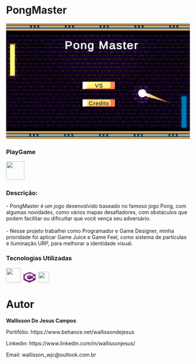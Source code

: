 <h1> PongMaster </h1>
<img src="https://github.com/wallisson12/Pong_Game/blob/main/capa1.png?raw=true"></img> 

<h3><p><b>PlayGame</b></p></h3>
<a href="https://wallisson-de-jesus.itch.io/pong-master">
 <img src="https://cdn.icon-icons.com/icons2/1147/PNG/512/1486486316-arrow-film-movie-play-player-start-video_81236.png" width="50" height="50"></img>
</a>
 
<h3>Descrição:</h3>
- PongMaster é um jogo desenvolvido baseado no famoso jogo Pong, com algumas novidades, como vários mapas desafiadores, com obstáculos que podem facilitar ou dificultar que você vença seu adversário.
<br>
<br>
- Nesse projeto trabalhei como Programador e Game Designer, minha prioridade foi aplicar Game Juice e Game Feel, como sistema de partículas e iluminação URP, para melhorar a identidade visual.


<h3>Tecnologias Utilizadas</h3>
  
  <p>
  <img  height="40" width="40" src="https://cdn.icon-icons.com/icons2/2248/PNG/128/unity_icon_136074.png">
  <img  height="30" width="40" src="https://raw.githubusercontent.com/devicons/devicon/master/icons/csharp/csharp-original.svg">
  <img  height="30" width="30" src="https://cdn.icon-icons.com/icons2/112/PNG/512/visual_studio_18908.png">
  </p>
  
  <h1>Autor</h1>
  
  <b>Wallisson De Jesus Campos</b>
  
  <p> Portifólio: https://www.behance.net/wallissondejesus </p>
  <p> Linkedin: https://www.linkedin.com/in/wallissonjesus/ </p>
  <p> Email: wallisson_wjc@outlook.com.br </p>
  
